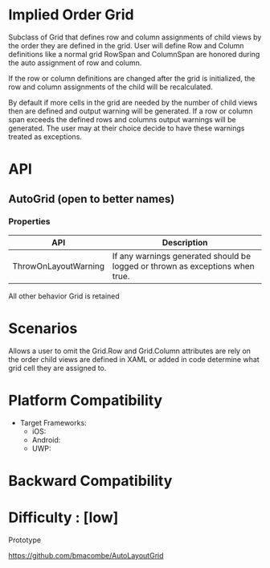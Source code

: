 # Implied Order Grid

Subclass of Grid that defines row and column assignments of child views by the order they are defined in the grid.  User will define Row and Column definitions like a normal grid  RowSpan and ColumnSpan are honored during the auto assignment of row and column.

If the row or column definitions are changed after the grid is initialized, the row and column assignments of the child will be recalculated.

By default if more cells in the grid are needed by the number of child views then are defined and output warning will be generated.  If a row or column span exceeds the defined rows and columns output warnings will be generated.  The user may at their choice decide to have these warnings treated as exceptions.

# API

## AutoGrid (open to better names)

### Properties

| API                  | Description                                                  |
| -------------------- | ------------------------------------------------------------ |
| ThrowOnLayoutWarning | If any warnings generated should be logged or thrown as exceptions when true. |

All other behavior Grid is retained

# Scenarios

Allows a user to omit the Grid.Row and Grid.Column attributes are rely on the order child views are defined in XAML or added in code determine what grid cell they are assigned to.



# Platform Compatibility

- Target Frameworks: 
  - iOS:  
  - Android: 
  - UWP: 
# Backward Compatibility

# Difficulty : [low]



Prototype

https://github.com/bmacombe/AutoLayoutGrid